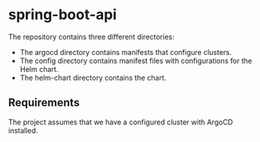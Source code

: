 # spring-boot-api

The repository contains three different directories:
* The argocd directory contains manifests that configure clusters.
* The config directory contains manifest files with configurations for the Helm chart.
* The helm-chart directory contains the chart.

## Requirements
The project assumes that we have a configured cluster with ArgoCD installed.
